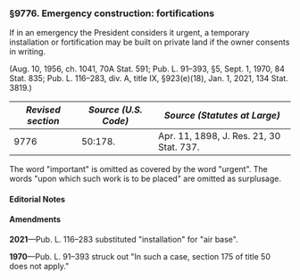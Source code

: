 ### §9776. Emergency construction: fortifications ###

If in an emergency the President considers it urgent, a temporary installation or fortification may be built on private land if the owner consents in writing.

(Aug. 10, 1956, ch. 1041, 70A Stat. 591; Pub. L. 91–393, §5, Sept. 1, 1970, 84 Stat. 835; Pub. L. 116–283, div. A, title IX, §923(e)(18), Jan. 1, 2021, 134 Stat. 3819.)

|*Revised section*|*Source (U.S. Code)*|      *Source (Statutes at Large)*      |
|-----------------|--------------------|----------------------------------------|
|      9776       |      50:178.       |Apr. 11, 1898, J. Res. 21, 30 Stat. 737.|

The word "important" is omitted as covered by the word "urgent". The words "upon which such work is to be placed" are omitted as surplusage.

#### **Editorial Notes** ####

#### Amendments ####

**2021**—Pub. L. 116–283 substituted "installation" for "air base".

**1970**—Pub. L. 91–393 struck out "In such a case, section 175 of title 50 does not apply."